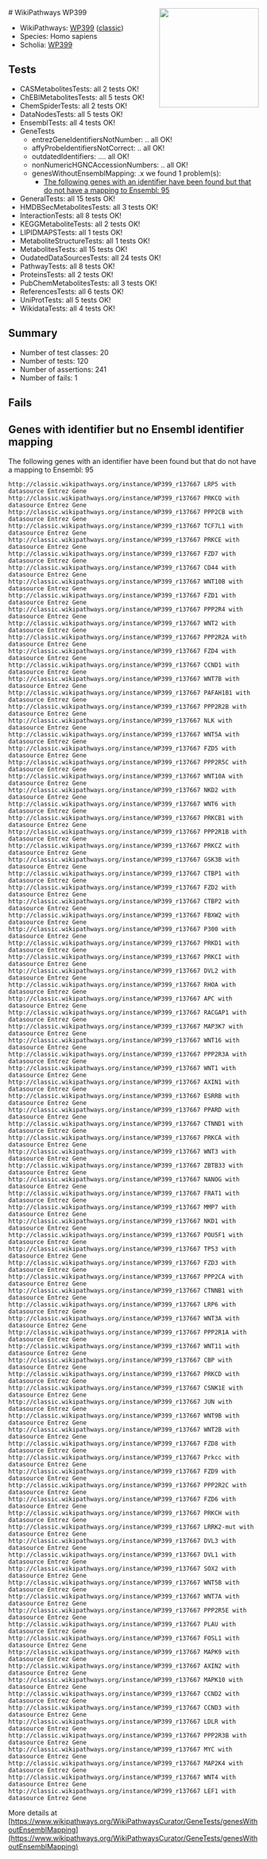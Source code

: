 <img style="float: right; width: 200px" src="https://upload.wikimedia.org/wikipedia/commons/thumb/8/83/Wplogo_with_text_500.png/640px-Wplogo_with_text_500.png" />
# WikiPathways WP399

* WikiPathways: [WP399](https://wikipathways.org/pathways/WP399) ([classic](https://classic.wikipathways.org/instance/WP399))
* Species: Homo sapiens
* Scholia: [WP399](https://scholia.toolforge.org/wikipathways/WP399)
## Tests
* CASMetabolitesTests: all 2 tests OK!
* ChEBIMetabolitesTests: all 5 tests OK!
* ChemSpiderTests: all 2 tests OK!
* DataNodesTests: all 5 tests OK!
* EnsemblTests: all 4 tests OK!
* GeneTests
    * entrezGeneIdentifiersNotNumber: .. all OK!
    * affyProbeIdentifiersNotCorrect: .. all OK!
    * outdatedIdentifiers: .... all OK!
    * nonNumericHGNCAccessionNumbers: .. all OK!
    * genesWithoutEnsemblMapping: .x we found 1 problem(s):
        * [The following genes with an identifier have been found but that do not have a mapping to Ensembl: 95](#c4e5440a)
* GeneralTests: all 15 tests OK!
* HMDBSecMetabolitesTests: all 3 tests OK!
* InteractionTests: all 8 tests OK!
* KEGGMetaboliteTests: all 2 tests OK!
* LIPIDMAPSTests: all 1 tests OK!
* MetaboliteStructureTests: all 1 tests OK!
* MetabolitesTests: all 15 tests OK!
* OudatedDataSourcesTests: all 24 tests OK!
* PathwayTests: all 8 tests OK!
* ProteinsTests: all 2 tests OK!
* PubChemMetabolitesTests: all 3 tests OK!
* ReferencesTests: all 6 tests OK!
* UniProtTests: all 5 tests OK!
* WikidataTests: all 4 tests OK!


## Summary

* Number of test classes: 20
* Number of tests: 120
* Number of assertions: 241
* Number of fails: 1

## Fails

<a name="c4e5440a" />

## Genes with identifier but no Ensembl identifier mapping

The following genes with an identifier have been found but that do not have a mapping to Ensembl: 95
```
http://classic.wikipathways.org/instance/WP399_r137667 LRP5 with datasource Entrez Gene
http://classic.wikipathways.org/instance/WP399_r137667 PRKCQ with datasource Entrez Gene
http://classic.wikipathways.org/instance/WP399_r137667 PPP2CB with datasource Entrez Gene
http://classic.wikipathways.org/instance/WP399_r137667 TCF7L1 with datasource Entrez Gene
http://classic.wikipathways.org/instance/WP399_r137667 PRKCE with datasource Entrez Gene
http://classic.wikipathways.org/instance/WP399_r137667 FZD7 with datasource Entrez Gene
http://classic.wikipathways.org/instance/WP399_r137667 CD44 with datasource Entrez Gene
http://classic.wikipathways.org/instance/WP399_r137667 WNT10B with datasource Entrez Gene
http://classic.wikipathways.org/instance/WP399_r137667 FZD1 with datasource Entrez Gene
http://classic.wikipathways.org/instance/WP399_r137667 PPP2R4 with datasource Entrez Gene
http://classic.wikipathways.org/instance/WP399_r137667 WNT2 with datasource Entrez Gene
http://classic.wikipathways.org/instance/WP399_r137667 PPP2R2A with datasource Entrez Gene
http://classic.wikipathways.org/instance/WP399_r137667 FZD4 with datasource Entrez Gene
http://classic.wikipathways.org/instance/WP399_r137667 CCND1 with datasource Entrez Gene
http://classic.wikipathways.org/instance/WP399_r137667 WNT7B with datasource Entrez Gene
http://classic.wikipathways.org/instance/WP399_r137667 PAFAH1B1 with datasource Entrez Gene
http://classic.wikipathways.org/instance/WP399_r137667 PPP2R2B with datasource Entrez Gene
http://classic.wikipathways.org/instance/WP399_r137667 NLK with datasource Entrez Gene
http://classic.wikipathways.org/instance/WP399_r137667 WNT5A with datasource Entrez Gene
http://classic.wikipathways.org/instance/WP399_r137667 FZD5 with datasource Entrez Gene
http://classic.wikipathways.org/instance/WP399_r137667 PPP2R5C with datasource Entrez Gene
http://classic.wikipathways.org/instance/WP399_r137667 WNT10A with datasource Entrez Gene
http://classic.wikipathways.org/instance/WP399_r137667 NKD2 with datasource Entrez Gene
http://classic.wikipathways.org/instance/WP399_r137667 WNT6 with datasource Entrez Gene
http://classic.wikipathways.org/instance/WP399_r137667 PRKCB1 with datasource Entrez Gene
http://classic.wikipathways.org/instance/WP399_r137667 PPP2R1B with datasource Entrez Gene
http://classic.wikipathways.org/instance/WP399_r137667 PRKCZ with datasource Entrez Gene
http://classic.wikipathways.org/instance/WP399_r137667 GSK3B with datasource Entrez Gene
http://classic.wikipathways.org/instance/WP399_r137667 CTBP1 with datasource Entrez Gene
http://classic.wikipathways.org/instance/WP399_r137667 FZD2 with datasource Entrez Gene
http://classic.wikipathways.org/instance/WP399_r137667 CTBP2 with datasource Entrez Gene
http://classic.wikipathways.org/instance/WP399_r137667 FBXW2 with datasource Entrez Gene
http://classic.wikipathways.org/instance/WP399_r137667 P300 with datasource Entrez Gene
http://classic.wikipathways.org/instance/WP399_r137667 PRKD1 with datasource Entrez Gene
http://classic.wikipathways.org/instance/WP399_r137667 PRKCI with datasource Entrez Gene
http://classic.wikipathways.org/instance/WP399_r137667 DVL2 with datasource Entrez Gene
http://classic.wikipathways.org/instance/WP399_r137667 RHOA with datasource Entrez Gene
http://classic.wikipathways.org/instance/WP399_r137667 APC with datasource Entrez Gene
http://classic.wikipathways.org/instance/WP399_r137667 RACGAP1 with datasource Entrez Gene
http://classic.wikipathways.org/instance/WP399_r137667 MAP3K7 with datasource Entrez Gene
http://classic.wikipathways.org/instance/WP399_r137667 WNT16 with datasource Entrez Gene
http://classic.wikipathways.org/instance/WP399_r137667 PPP2R3A with datasource Entrez Gene
http://classic.wikipathways.org/instance/WP399_r137667 WNT1 with datasource Entrez Gene
http://classic.wikipathways.org/instance/WP399_r137667 AXIN1 with datasource Entrez Gene
http://classic.wikipathways.org/instance/WP399_r137667 ESRRB with datasource Entrez Gene
http://classic.wikipathways.org/instance/WP399_r137667 PPARD with datasource Entrez Gene
http://classic.wikipathways.org/instance/WP399_r137667 CTNND1 with datasource Entrez Gene
http://classic.wikipathways.org/instance/WP399_r137667 PRKCA with datasource Entrez Gene
http://classic.wikipathways.org/instance/WP399_r137667 WNT3 with datasource Entrez Gene
http://classic.wikipathways.org/instance/WP399_r137667 ZBTB33 with datasource Entrez Gene
http://classic.wikipathways.org/instance/WP399_r137667 NANOG with datasource Entrez Gene
http://classic.wikipathways.org/instance/WP399_r137667 FRAT1 with datasource Entrez Gene
http://classic.wikipathways.org/instance/WP399_r137667 MMP7 with datasource Entrez Gene
http://classic.wikipathways.org/instance/WP399_r137667 NKD1 with datasource Entrez Gene
http://classic.wikipathways.org/instance/WP399_r137667 POU5F1 with datasource Entrez Gene
http://classic.wikipathways.org/instance/WP399_r137667 TP53 with datasource Entrez Gene
http://classic.wikipathways.org/instance/WP399_r137667 FZD3 with datasource Entrez Gene
http://classic.wikipathways.org/instance/WP399_r137667 PPP2CA with datasource Entrez Gene
http://classic.wikipathways.org/instance/WP399_r137667 CTNNB1 with datasource Entrez Gene
http://classic.wikipathways.org/instance/WP399_r137667 LRP6 with datasource Entrez Gene
http://classic.wikipathways.org/instance/WP399_r137667 WNT3A with datasource Entrez Gene
http://classic.wikipathways.org/instance/WP399_r137667 PPP2R1A with datasource Entrez Gene
http://classic.wikipathways.org/instance/WP399_r137667 WNT11 with datasource Entrez Gene
http://classic.wikipathways.org/instance/WP399_r137667 CBP with datasource Entrez Gene
http://classic.wikipathways.org/instance/WP399_r137667 PRKCD with datasource Entrez Gene
http://classic.wikipathways.org/instance/WP399_r137667 CSNK1E with datasource Entrez Gene
http://classic.wikipathways.org/instance/WP399_r137667 JUN with datasource Entrez Gene
http://classic.wikipathways.org/instance/WP399_r137667 WNT9B with datasource Entrez Gene
http://classic.wikipathways.org/instance/WP399_r137667 WNT2B with datasource Entrez Gene
http://classic.wikipathways.org/instance/WP399_r137667 FZD8 with datasource Entrez Gene
http://classic.wikipathways.org/instance/WP399_r137667 Prkcc with datasource Entrez Gene
http://classic.wikipathways.org/instance/WP399_r137667 FZD9 with datasource Entrez Gene
http://classic.wikipathways.org/instance/WP399_r137667 PPP2R2C with datasource Entrez Gene
http://classic.wikipathways.org/instance/WP399_r137667 FZD6 with datasource Entrez Gene
http://classic.wikipathways.org/instance/WP399_r137667 PRKCH with datasource Entrez Gene
http://classic.wikipathways.org/instance/WP399_r137667 LRRK2-mut with datasource Entrez Gene
http://classic.wikipathways.org/instance/WP399_r137667 DVL3 with datasource Entrez Gene
http://classic.wikipathways.org/instance/WP399_r137667 DVL1 with datasource Entrez Gene
http://classic.wikipathways.org/instance/WP399_r137667 SOX2 with datasource Entrez Gene
http://classic.wikipathways.org/instance/WP399_r137667 WNT5B with datasource Entrez Gene
http://classic.wikipathways.org/instance/WP399_r137667 WNT7A with datasource Entrez Gene
http://classic.wikipathways.org/instance/WP399_r137667 PPP2R5E with datasource Entrez Gene
http://classic.wikipathways.org/instance/WP399_r137667 PLAU with datasource Entrez Gene
http://classic.wikipathways.org/instance/WP399_r137667 FOSL1 with datasource Entrez Gene
http://classic.wikipathways.org/instance/WP399_r137667 MAPK9 with datasource Entrez Gene
http://classic.wikipathways.org/instance/WP399_r137667 AXIN2 with datasource Entrez Gene
http://classic.wikipathways.org/instance/WP399_r137667 MAPK10 with datasource Entrez Gene
http://classic.wikipathways.org/instance/WP399_r137667 CCND2 with datasource Entrez Gene
http://classic.wikipathways.org/instance/WP399_r137667 CCND3 with datasource Entrez Gene
http://classic.wikipathways.org/instance/WP399_r137667 LDLR with datasource Entrez Gene
http://classic.wikipathways.org/instance/WP399_r137667 PPP2R3B with datasource Entrez Gene
http://classic.wikipathways.org/instance/WP399_r137667 MYC with datasource Entrez Gene
http://classic.wikipathways.org/instance/WP399_r137667 MAP2K4 with datasource Entrez Gene
http://classic.wikipathways.org/instance/WP399_r137667 WNT4 with datasource Entrez Gene
http://classic.wikipathways.org/instance/WP399_r137667 LEF1 with datasource Entrez Gene
```

More details at [https://www.wikipathways.org/WikiPathwaysCurator/GeneTests/genesWithoutEnsemblMapping](https://www.wikipathways.org/WikiPathwaysCurator/GeneTests/genesWithoutEnsemblMapping)

